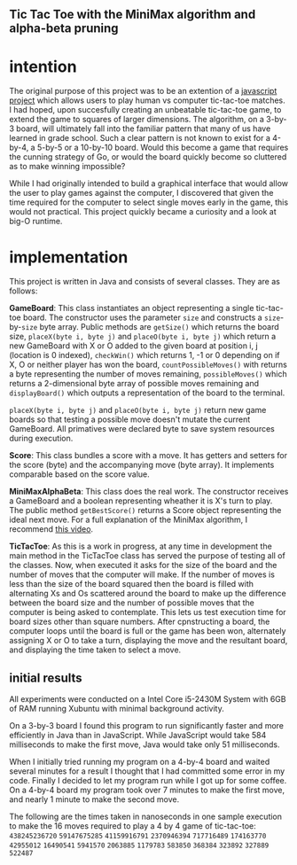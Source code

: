 ## Tic Tac Toe with the MiniMax algorithm and alpha-beta pruning

# intention

The original purpose of this project was to be an extention of a [javascript project](http://codepen.io/thodges314/pen/VjYWje) which allows users to play human vs computer tic-tac-toe matches.  I had hoped, upon succesfully creating an unbeatable tic-tac-toe game, to extend the game to squares of larger dimensions.  The algorithm, on a 3-by-3 board, will ultimately fall into the familiar pattern that many of us have learned in grade school.  Such a clear pattern is not known to exist for a 4-by-4, a 5-by-5 or a 10-by-10 board.  Would this become a game that requires the cunning strategy of Go, or would the board quickly become so cluttered as to make winning impossible?

While I had originally intended to build a graphical interface that would allow the user to play games against the computer, I discovered that given the time required for the computer to select single moves early in the game, this would not practical.  This project quickly became a curiosity and a look at big-O runtime.

# implementation

This project is written in Java and consists of several classes.  They are as follows:

__GameBoard__: This class instantiates an object representing a single tic-tac-toe board.  The constructor uses the parameter `size` and constructs a `size`-by-`size` byte array.  Public methods are `getSize()` which returns the board size, `placeX(byte i, byte j)` and `placeO(byte i, byte j)` which return a new GameBoard with X or O added to the given board at position i, j (location is 0 indexed), `checkWin()` which returns 1, -1 or 0 depending on if X, O or neither player has won the board, `countPossibleMoves()` with returns a byte representing the number of moves remaining, `possibleMoves()` which returns a 2-dimensional byte array of possible moves remaining and `displayBoard()` which outputs a representation of the board to the terminal.

`placeX(byte i, byte j)` and `placeO(byte i, byte j)` return new game boards so that testing a possible move doesn't mutate the current GameBoard.  All primatives were declared byte to save system resources during execution.

__Score__: This class bundles a score with a move.  It has getters and setters for the score (byte) and the accompanying move (byte array).  It implements comparable based on the score value.

__MiniMaxAlphaBeta__: This class does the real work.  The constructor receives a GameBoard and a boolean representing wheather it is X's turn to play.  The public method `getBestScore()` returns a Score object representing the ideal next move.  For a full explanation of the MiniMax algorithm, I recommend [this video](https://www.youtube.com/watch?v=STjW3eH0Cik).

__TicTacToe__: As this is a work in progress, at any time in development the main method in the TicTacToe class has served the purpose of testing all of the classes.  Now, when executed it asks for the size of the board and the number of moves that the computer will make.  If the number of moves is less than the size of the board squared then the board is filled with alternating Xs and Os scattered around the board to make up the difference between the board size and the number of possible moves that the computer is being asked to contemplate.  This lets us test execution time for board sizes other than square numbers.
After cpnstructing a board, the computer loops until the board is full or the game has been won, alternately assigning X or O to take a turn, displaying the move and the resultant board, and displaying the time taken to select a move.

## initial results
All experiments were conducted on a Intel Core i5-2430M System with 6GB of RAM running Xubuntu with minimal background activity.

On a 3-by-3 board I found this program to run significantly faster and more efficiently in Java than in JavaScript.  While JavaScript would take 584 milliseconds to make the first move, Java would take only 51 milliseconds.

When I initially tried running my program on a 4-by-4 board and waited several minutes for a result I thought that I had committed some error in my code.  Finally I decided to let my program run while I got up for some coffee.  On a 4-by-4 board my program took over 7 minutes to make the first move, and nearly 1 minute to make the second move.

The following are the times taken in nanoseconds in one sample execution to make the 16 moves required to play a 4 by 4 game of tic-tac-toe:
`438245236720`
`59147675285`
`41159916791`
`2370946394`
`717716489`
`174163770`
`42955012`
`16490541`
`5941570`
`2063885`
`1179783`
`583850`
`368384`
`323892`
`327889`
`522487`
